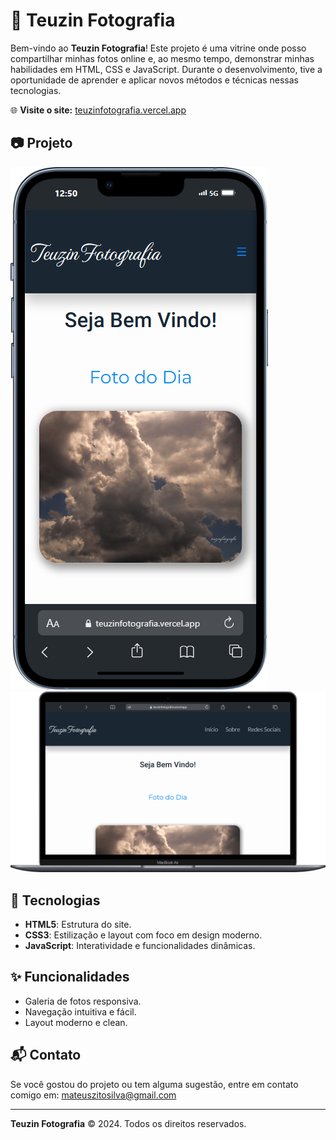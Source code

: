 # 📸 Teuzin Fotografia

Bem-vindo ao **Teuzin Fotografia**! Este projeto é uma vitrine onde posso compartilhar minhas fotos online e, ao mesmo tempo, demonstrar minhas habilidades em HTML, CSS e JavaScript. Durante o desenvolvimento, tive a oportunidade de aprender e aplicar novos métodos e técnicas nessas tecnologias.

🌐 **Visite o site:** [teuzinfotografia.vercel.app](https://teuzinfotografia.vercel.app)

## 📷 Projeto

![Celular](.github/iPhone-13-PRO-teuzinfotografia.vercel.app.png)
![PC](.github/Macbook-Air-teuzinfotografia.vercel.app.png)

## 🚀 Tecnologias

- **HTML5**: Estrutura do site.
- **CSS3**: Estilização e layout com foco em design moderno.
- **JavaScript**: Interatividade e funcionalidades dinâmicas.

## ✨ Funcionalidades

- Galeria de fotos responsiva.
- Navegação intuitiva e fácil.
- Layout moderno e clean.

## 📬 Contato

Se você gostou do projeto ou tem alguma sugestão, entre em contato comigo em: mateuszitosilva@gmail.com

---

**Teuzin Fotografia** © 2024. Todos os direitos reservados.
